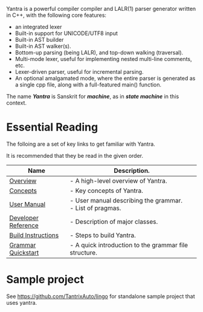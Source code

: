 Yantra is a powerful compiler compiler and LALR(1) parser generator written in C++, with the following core features:
- an integrated lexer
- Built-in support for UNICODE/UTF8 input
- Built-in AST builder
- Built-in AST walker(s).
- Bottom-up parsing (being LALR), and top-down walking (traversal).
- Multi-mode lexer, useful for implementing nested multi-line comments, etc.
- Lexer-driven parser, useful for incremental parsing.
- An optional amalgamated mode, where the entire parser is generated as a single cpp file, along with a full-featured main() function.

The name ***Yantra*** is Sanskrit for ***machine***, as in ***state machine*** in this context.

# Essential Reading
The folloing are a set of key links to get familiar with Yantra.

It is recommended that they be read in the given order.

| Name                                           | Description.                          |
|------------------------------------------------|---------------------------------------|
| [Overview](docs/010_overview.md)               | - A high-level overview of Yantra.    |
| [Concepts](docs/020_concepts.md)               | - Key concepts of Yantra.             |
| [User Manual](docs/030_manual.md)              | - User manual describing the grammar.<br/>- List of pragmas. |
| [Developer Reference](docs/040_developers.md)  | - Description of major classes.       |
| [Build Instructions](docs/050_build.md)        | - Steps to build Yantra.              |
| [Grammar Quickstart](docs/060_quickstart.md)   | - A quick introduction to the grammar file structure. |

# Sample project
See https://github.com/TantrixAuto/lingo for standalone sample project that uses yantra.
